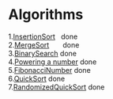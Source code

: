 # Algorithms

1.[InsertionSort](https://github.com/PYPARA/Algorithms/blob/master/InsertionSort.cpp)     done<br>
2.[MergeSort](https://github.com/PYPARA/Algorithms/blob/master/MergeSort.cpp)             done<br>
3.[BinarySearch](https://github.com/PYPARA/Algorithms/blob/master/BinarySearch.cpp)       done<br>
4.[Powering a number](https://github.com/PYPARA/Algorithms/blob/master/Powering%20a%20number.cpp) done<br>
5.[FibonacciNumber](https://github.com/PYPARA/Algorithms/blob/master/FibonacciNumber.cpp) done<br>
6.[QuickSort](https://github.com/PYPARA/Algorithms/blob/master/QuickSort.cpp) done<br>
7.[RandomizedQuickSort](https://github.com/PYPARA/Algorithms/blob/master/RandomizedQuickSort.cpp) done<br>
